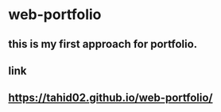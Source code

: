 # web-portfolio
## this is my first  approach for portfolio. 
## link
## https://tahid02.github.io/web-portfolio/
